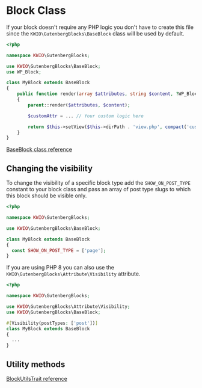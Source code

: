 # Block Class

If your block doesn't require any PHP logic you don't have to create this file since the `KWIO\GutenbergBlocks\BaseBlock` class will be used by default.

```php
<?php

namespace KWIO\GutenbergBlocks;

use KWIO\GutenbergBlocks\BaseBlock;
use WP_Block;

class MyBlock extends BaseBlock
{
    public function render(array $attributes, string $content, ?WP_Block $block = null): string
    {
        parent::render($attributes, $content);

        $customAttr = ... // Your custom logic here

        return $this->setView($this->dirPath . 'view.php', compact('customAttr'));
    }
}
```

[BaseBlock class reference](reference/BaseBlock)


## Changing the visibility

To change the visibility of a specific block type add the `SHOW_ON_POST_TYPE` constant to your block class and pass an array of post type slugs to which this block should be visible only.

```php
<?php

namespace KWIO\GutenbergBlocks;

use KWIO\GutenbergBlocks\BaseBlock;

class MyBlock extends BaseBlock
{
  const SHOW_ON_POST_TYPE = ['page'];
}
```

If you are using PHP 8 you can also use the `KWIO\GutenbergBlocks\Attribute\Visibility` attribute.
```php
<?php

namespace KWIO\GutenbergBlocks;

use KWIO\GutenbergBlocks\Attribute\Visibility;
use KWIO\GutenbergBlocks\BaseBlock;

#[Visibility(postTypes: ['post'])]
class MyBlock extends BaseBlock
{
  ...
}
```

## Utility methods

[BlockUtilsTrait reference](reference/BlockUtilsTrait)
